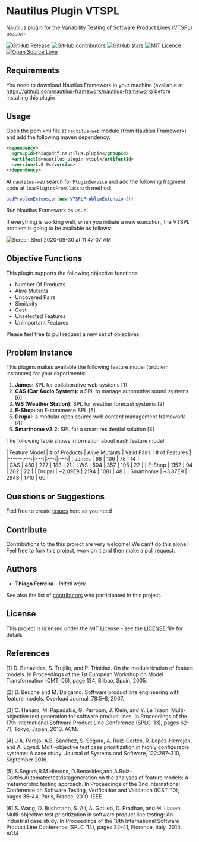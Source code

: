 # Nautilus Plugin VTSPL

Nautilus plugin for the Variability Testing of Software Product Lines (VTSPL) problem

[![GitHub Release](https://img.shields.io/github/release/nautilus-framework/nautilus-plugin-vtspl.svg)](https://github.com/nautilus-framework/nautilus-plugin-vtspl/releases/latest)
[![GitHub contributors](https://img.shields.io/github/contributors/nautilus-framework/nautilus-plugin-vtspl.svg)](https://github.com/nautilus-framework/nautilus-plugin-vtspl/graphs/contributors)
[![GitHub stars](https://img.shields.io/github/stars/nautilus-framework/nautilus-plugin-vtspl.svg)](https://github.com/almende/nautilus-framework/nautilus-plugin-vtspl)
[![MIT Licence](https://badges.frapsoft.com/os/mit/mit.svg?v=103)](https://opensource.org/licenses/mit-license.php)
[![Open Source Love](https://badges.frapsoft.com/os/v1/open-source.svg?v=103)](https://github.com/ellerbrock/open-source-badges/)

## Requirements

You need to download Nautilus Framework in your machine (available at https://github.com/nautilus-framework/nautilus-framework) before installing this plugin

## Usage

Open the pom.xml file at ```nautilus-web``` module (from Nautilus Framework) and add the following maven dependency:

```xml
<dependency>
  <groupId>thiagodnf.nautilus.plugin</groupId>
  <artifactId>nautilus-plugin-vtspl</artifactId>
  <version>1.0.0</version>
</dependency>
```

At ```nautilus-web``` search for `PluginService` and add the following fragment code at ```loadPluginsFromClasspath``` method:

```java
addProblemExtension(new VTSPLProblemExtension());
```

Run Nautilus Framework as usual

If everything is working well, when you initiate a new execution, the VTSPL problem is going to be available as follows:

![Screen Shot 2020-09-30 at 11 47 07 AM](https://user-images.githubusercontent.com/114015/94708545-bb346580-0312-11eb-99b6-5fba786e071f.png)

## Objective Functions

This plugin supports the following objective functions 

- Number Of Products
- Alive Mutants
- Uncovered Pairs
- Similarity
- Cost
- Unselected Features
- Unimportant Features

Please feel free to pull request a new set of objectives.

## Problem Instance

This plugins makes available the following feature model (problem instances) for your experiments:

1. **James:** SPL for collaborative web systems [1]
2. **CAS (Car Audio System):** a SPL to manage automotive sound systems [6]
3. **WS (Weather Station):** SPL for weather forecast systems [2]
4. **E-Shop:** an E-commerce SPL [5]
5. **Drupal:** a modular open source web content management framework [4]
6. **Smarthome v2.2:** SPL for a smart residential solution [3]

The following table shows information about each feature model:

| Feature Model | # of Products  | Alive Mutants | Valid Pairs | # of Features |
|------:---:|:---:|:---:|:---:|
|		James       |       68            |    106     |    75     |        14 |   
|		CAS         |       450           |    227     |    183    |        21 |
|		WS          |       504           |    357     |    195    |        22 |
|		E-Shop      |      1152           |     94     |    202    |        22 |
|		Drupal      | ~2.09E9     |    2194    |   1081    |        48 |
|		Smarthome   | ~3.87E9     |    2948    |   1710    |        60 |

## Questions or Suggestions

Feel free to create <a href="https://github.com/nautilus-framework/nautilus-plugin-vtspl/issues">issues</a> here as you need

## Contribute

Contributions to the this project are very welcome! We can't do this alone! Feel free to fork this project, work on it and then make a pull request.

## Authors

* **Thiago Ferreira** - *Initial work*

See also the list of [contributors](https://github.com/nautilus-framework/nautilus-plugin-vtspl/graphs/contributors) who participated in this project.

## License

This project is licensed under the MIT License - see the [LICENSE](LICENSE) file for details

## References

[1] D. Benavides, S. Trujillo, and P. Trinidad. On the modularization of feature models. In Proceedings of the 1st European Workshop on Model Transformation (CMT ’06), page 134, Bilbao, Spain, 2005.

[2] D. Beuche and M. Dalgarno. Software product line engineering with feature models. Overload Journal, 78:5–8, 2007.

[3] C. Henard, M. Papadakis, G. Perrouin, J. Klein, and Y. Le Traon. Multi-objective test generation for software product lines. In Proceedings of the 17th International Software Product Line Conference (SPLC ’13), pages 62–71, Tokyo, Japan, 2013. ACM.

[4] J.A. Parejo, A.B. Sánchez, S. Segura, A. Ruiz-Cortés, R. Lopez-Herrejon, and A. Egyed. Multi-objective test case prioritization in highly configurable systems: A case study. Journal of Systems and Software, 122:287–310, September 2016.

[5] S.Segura,R.M.Hierons, D.Benavides,and A.Ruiz-Cortés.Automatedtestdatageneration on the analyses of feature models: A metamorphic testing approach. In Proceedings of the 3nd International Conference on Software Testing, Verification and Validation (ICST ’10), pages 35–44, Paris, France, 2010. IEEE.

[6] S. Wang, D. Buchmann, S. Ali, A. Gotlieb, D. Pradhan, and M. Liaaen. Multi-objective test prioritization in software product line testing: An industrial case study. In Proceedings of the 18th International Software Product Line Conference (SPLC ’14), pages 32–41, Florence, Italy, 2014. ACM.


